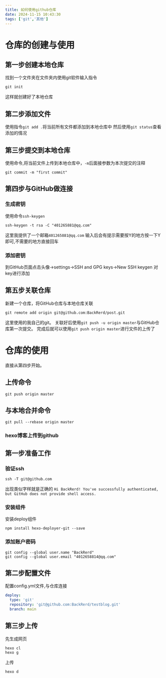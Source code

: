 ```yaml
---
title: 如何使用github仓库
date: 2024-11-15 10:43:30
tags: ['git','其他']
---
```

# 仓库的创建与使用
## 第一步创建本地仓库
找到一个文件夹在文件夹内使用git软件输入指令
```ssh
git init
```
这样就创建好了本地仓库
## 第二步添加文件
使用指令`git add .`将当前所有文件都添加到本地仓库中
然后使用`git status`查看添加的情况
## 第三步提交到本地仓库
使用命令,将当前文件上传到本地仓库中，`-m`后面接参数为本次提交的注释
```ssh
git commit -m "first commit"
```
## 第四步与GitHub做连接
### 生成密钥
使用命令`ssh-keygen`
```ssh
ssh-keygen -t rsa -C "401265881@qq.com"
```
这里我提供了一个邮箱`401265881@qq.com`
输入后会有提示需要按Y的地方按一下Y即可,不需要的地方直接回车
### 添加密钥
到GitHub页面点击头像->settings->SSH and GPG keys->New SSH keygen
对key进行添加

## 第五步关联仓库
新建一个仓库，将GitHub仓库与本地仓库关联
```ssh
git remote add origin git@github.com:BackRerd/post.git
```
这里使用的我自己的git。
关联好后使用`git push -u origin master`与GitHub仓库第一次提交。
完成后就可以使用`git push origin master`进行文件的上传了
# 仓库的使用
直接从第四步开始。
## 上传命令
```ssh
git push origin master
```
## 与本地合并命令
```ssh
git pull --rebase origin master
```

### hexo博客上传到github
## 第一步准备工作
### 验证ssh
```ssh
ssh -T git@github.com
```
出现类似字样就是正确的
`Hi BackRerd! You've successfully authenticated, but GitHub does not provide shell access.`
### 安装组件
安装deploy组件
```ssh
npm install hexo-deployer-git --save
```
### 添加账户密码
```ssh
git config --global user.name "BackRerd"
git config --global user.email "4012658814@qq.com"
```
## 第二步配置文件
配置config.yml文件,与仓库连接
```yaml
deploy:
  type: 'git'
  repository: 'git@github.com:BackRerd/testblog.git'
  branch: main
```
## 第三步上传
先生成网页
```ssh
hexo cl
hexo g
```
上传
```ssh
hexo d
```